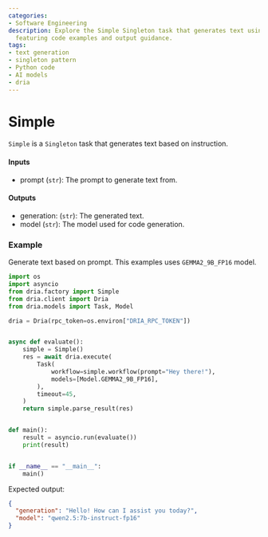 ```yaml
---
categories:
- Software Engineering
description: Explore the Simple Singleton task that generates text using prompts,
  featuring code examples and output guidance.
tags:
- text generation
- singleton pattern
- Python code
- AI models
- dria
---
```


# Simple

`Simple` is a `Singleton` task that generates text based on instruction.


#### Inputs
- prompt (`str`): The prompt to generate text from.

#### Outputs
- generation: (`str`): The generated text.
- model (`str`): The model used for code generation.

### Example

Generate text based on prompt. This examples uses `GEMMA2_9B_FP16` model.

```python
import os
import asyncio
from dria.factory import Simple
from dria.client import Dria
from dria.models import Task, Model

dria = Dria(rpc_token=os.environ["DRIA_RPC_TOKEN"])


async def evaluate():
    simple = Simple()
    res = await dria.execute(
        Task(
            workflow=simple.workflow(prompt="Hey there!"),
            models=[Model.GEMMA2_9B_FP16],
        ),
        timeout=45,
    )
    return simple.parse_result(res)


def main():
    result = asyncio.run(evaluate())
    print(result)


if __name__ == "__main__":
    main()

```

Expected output:

```json
{
  "generation": "Hello! How can I assist you today?", 
  "model": "qwen2.5:7b-instruct-fp16"
}
```
